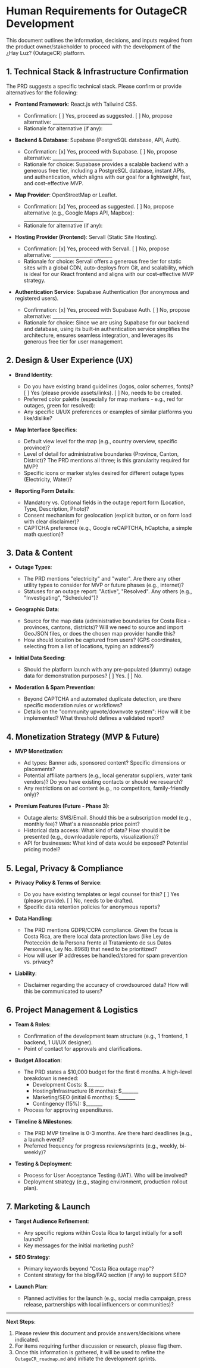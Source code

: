 # Human Requirements for OutageCR Development

This document outlines the information, decisions, and inputs required from the product owner/stakeholder to proceed with the development of the ¿Hay Luz? (OutageCR) platform.

## 1. Technical Stack & Infrastructure Confirmation

The PRD suggests a specific technical stack. Please confirm or provide alternatives for the following:

- **Frontend Framework**: React.js with Tailwind CSS.
  - Confirmation: [ ] Yes, proceed as suggested. [ ] No, propose alternative: _________________________
  - Rationale for alternative (if any):

- **Backend & Database**: Supabase (PostgreSQL database, API, Auth).
  - Confirmation: [x] Yes, proceed with Supabase. [ ] No, propose alternative: _________________________
  - Rationale for choice: Supabase provides a scalable backend with a generous free tier, including a PostgreSQL database, instant APIs, and authentication, which aligns with our goal for a lightweight, fast, and cost-effective MVP.

- **Map Provider**: OpenStreetMap or Leaflet.
  - Confirmation: [x] Yes, proceed as suggested. [ ] No, propose alternative (e.g., Google Maps API, Mapbox): _________________________
  - Rationale for alternative (if any):

- **Hosting Provider (Frontend)**: Servall (Static Site Hosting).
  - Confirmation: [x] Yes, proceed with Servall. [ ] No, propose alternative: _________________________
  - Rationale for choice: Servall offers a generous free tier for static sites with a global CDN, auto-deploys from Git, and scalability, which is ideal for our React frontend and aligns with our cost-effective MVP strategy.

- **Authentication Service**: Supabase Authentication (for anonymous and registered users).
  - Confirmation: [x] Yes, proceed with Supabase Auth. [ ] No, propose alternative: _________________________
  - Rationale for choice: Since we are using Supabase for our backend and database, using its built-in authentication service simplifies the architecture, ensures seamless integration, and leverages its generous free tier for user management.

## 2. Design & User Experience (UX)

- **Brand Identity**:
  - Do you have existing brand guidelines (logos, color schemes, fonts)? [ ] Yes (please provide assets/links). [ ] No, needs to be created.
  - Preferred color palette (especially for map markers - e.g., red for outages, green for resolved):
  - Any specific UI/UX preferences or examples of similar platforms you like/dislike?

- **Map Interface Specifics**:
  - Default view level for the map (e.g., country overview, specific province)?
  - Level of detail for administrative boundaries (Province, Canton, District)? The PRD mentions all three; is this granularity required for MVP?
  - Specific icons or marker styles desired for different outage types (Electricity, Water)?

- **Reporting Form Details**:
  - Mandatory vs. Optional fields in the outage report form (Location, Type, Description, Photo)?
  - Consent mechanism for geolocation (explicit button, or on form load with clear disclaimer)?
  - CAPTCHA preference (e.g., Google reCAPTCHA, hCaptcha, a simple math question)?

## 3. Data & Content

- **Outage Types**:
  - The PRD mentions "electricity" and "water". Are there any other utility types to consider for MVP or future phases (e.g., internet)?
  - Statuses for an outage report: "Active", "Resolved". Any others (e.g., "Investigating", "Scheduled")?

- **Geographic Data**:
  - Source for the map data (administrative boundaries for Costa Rica - provinces, cantons, districts)? Will we need to source and import GeoJSON files, or does the chosen map provider handle this?
  - How should location be captured from users? (GPS coordinates, selecting from a list of locations, typing an address?)

- **Initial Data Seeding**:
  - Should the platform launch with any pre-populated (dummy) outage data for demonstration purposes? [ ] Yes. [ ] No.

- **Moderation & Spam Prevention**:
  - Beyond CAPTCHA and automated duplicate detection, are there specific moderation rules or workflows?
  - Details on the "community upvote/downvote system": How will it be implemented? What threshold defines a validated report?

## 4. Monetization Strategy (MVP & Future)

- **MVP Monetization**:
  - Ad types: Banner ads, sponsored content? Specific dimensions or placements?
  - Potential affiliate partners (e.g., local generator suppliers, water tank vendors)? Do you have existing contacts or should we research?
  - Any restrictions on ad content (e.g., no competitors, family-friendly only)?

- **Premium Features (Future - Phase 3)**:
  - Outage alerts: SMS/Email. Should this be a subscription model (e.g., monthly fee)? What's a reasonable price point?
  - Historical data access: What kind of data? How should it be presented (e.g., downloadable reports, visualizations)?
  - API for businesses: What kind of data would be exposed? Potential pricing model?

## 5. Legal, Privacy & Compliance

- **Privacy Policy & Terms of Service**:
  - Do you have existing templates or legal counsel for this? [ ] Yes (please provide). [ ] No, needs to be drafted.
  - Specific data retention policies for anonymous reports?

- **Data Handling**:
  - The PRD mentions GDPR/CCPA compliance. Given the focus is Costa Rica, are there local data protection laws (like Ley de Protección de la Persona frente al Tratamiento de sus Datos Personales, Ley No. 8968) that need to be prioritized?
  - How will user IP addresses be handled/stored for spam prevention vs. privacy?

- **Liability**:
  - Disclaimer regarding the accuracy of crowdsourced data? How will this be communicated to users?

## 6. Project Management & Logistics

- **Team & Roles**:
  - Confirmation of the development team structure (e.g., 1 frontend, 1 backend, 1 UI/UX designer).
  - Point of contact for approvals and clarifications.

- **Budget Allocation**:
  - The PRD states a $10,000 budget for the first 6 months. A high-level breakdown is needed:
    - Development Costs: $_______
    - Hosting/Infrastructure (6 months): $_______
    - Marketing/SEO (initial 6 months): $_______
    - Contingency (15%): $_______
  - Process for approving expenditures.

- **Timeline & Milestones**:
  - The PRD MVP timeline is 0-3 months. Are there hard deadlines (e.g., a launch event)?
  - Preferred frequency for progress reviews/sprints (e.g., weekly, bi-weekly)?

- **Testing & Deployment**:
  - Process for User Acceptance Testing (UAT). Who will be involved?
  - Deployment strategy (e.g., staging environment, production rollout plan).

## 7. Marketing & Launch

- **Target Audience Refinement**:
  - Any specific regions within Costa Rica to target initially for a soft launch?
  - Key messages for the initial marketing push?

- **SEO Strategy**:
  - Primary keywords beyond "Costa Rica outage map"?
  - Content strategy for the blog/FAQ section (if any) to support SEO?

- **Launch Plan**:
  - Planned activities for the launch (e.g., social media campaign, press release, partnerships with local influencers or communities)?

---

**Next Steps**:

1. Please review this document and provide answers/decisions where indicated.
2. For items requiring further discussion or research, please flag them.
3. Once this information is gathered, it will be used to refine the `OutageCR_roadmap.md` and initiate the development sprints.
